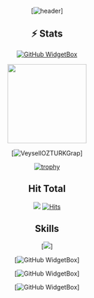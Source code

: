 
<div align="center">

[![header](https://capsule-render.vercel.app/api?type=waving&color=0:EEFF00,100:a82da8&height=300&section=header&text=VeyselOZTURK%20Github&fontSize=90&animation=fadeIn&fontAlignY=38&desc=Welcome%20to%20%20my%20profile%20&descAlignY=51&descAlign=62)]

## ⚡ Stats 

[![GitHub WidgetBox](https://github-widgetbox.vercel.app/api/profile?username=VeysellOZTURK&data=followers,repositories,stars,commits)]()

<img height="180em" src="https://github-readme-stats.vercel.app/api?username=VeysellOZTURK&count_private=true&theme=radical&show_icons=true&hide=stars"/>



[![VeysellOZTURKGrap](https://github-readme-activity-graph.vercel.app/graph?username=VeysellOZTURK&hide_border=true&theme=xcode)]
  
[![trophy](https://github-profile-trophy.vercel.app/?username=VeysellOZTURK)]([https://github.com/ryo-ma/github-profile-trophy](https://github.com/VeysellOZTURK))
  
  
## Hit Total
![](https://komarev.com/ghpvc/?username=VeysellOZTURK)
[![Hits](https://hits.seeyoufarm.com/api/count/incr/badge.svg?url=https%3A%2F%2Fgithub.com%2FVeysellOZTURK&count_bg=%23FF0071&title_bg=%23555555&icon=&icon_color=%23724040&title=hits&edge_flat=false)]()
  
## Skills

[![](https://github-widgetbox.vercel.app/api/skills?names=js,csharp,python,html,css,PostgreSQL,json,php,java&includeNames=true)]
  
 [![GitHub WidgetBox](https://github-widgetbox.vercel.app/api/skills?tools=git,npm,nodejs&includeNames=true)]
 
 [![GitHub WidgetBox](https://github-widgetbox.vercel.app/api/skills?frameworks=bootstrap,tailwind,react,electron,dotnet&includeNames=true)]
  
 [![GitHub WidgetBox](https://github-widgetbox.vercel.app/api/skills?software=linux,vscode,windows&includeNames=true)]
  

</div>
